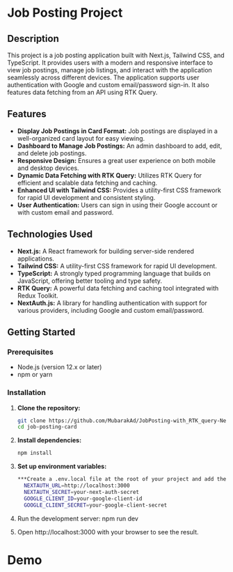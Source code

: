 # Job Posting Project

## Description

This project is a job posting application built with Next.js, Tailwind CSS, and TypeScript. It provides users with a modern and responsive interface to view job postings, manage job listings, and interact with the application seamlessly across different devices. The application supports user authentication with Google and custom email/password sign-in. It also features data fetching from an API using RTK Query.

## Features

- **Display Job Postings in Card Format:** Job postings are displayed in a well-organized card layout for easy viewing.
- **Dashboard to Manage Job Postings:** An admin dashboard to add, edit, and delete job postings.
- **Responsive Design:** Ensures a great user experience on both mobile and desktop devices.
- **Dynamic Data Fetching with RTK Query:** Utilizes RTK Query for efficient and scalable data fetching and caching.
- **Enhanced UI with Tailwind CSS:** Provides a utility-first CSS framework for rapid UI development and consistent styling.
- **User Authentication:** Users can sign in using their Google account or with custom email and password.

## Technologies Used

- **Next.js:** A React framework for building server-side rendered applications.
- **Tailwind CSS:** A utility-first CSS framework for rapid UI development.
- **TypeScript:** A strongly typed programming language that builds on JavaScript, offering better tooling and type safety.
- **RTK Query:** A powerful data fetching and caching tool integrated with Redux Toolkit.
- **NextAuth.js:** A library for handling authentication with support for various providers, including Google and custom email/password.

## Getting Started

### Prerequisites

- Node.js (version 12.x or later)
- npm or yarn

### Installation

1. **Clone the repository:**

   ```bash
   git clone https://github.com/MubarakAd/JobPosting-with_RTK_query-Next_auth.git
   cd job-posting-card

2. **Install dependencies:**
    ```bash
    npm install
3. **Set up environment variables:**
    ```bash
    ***Create a .env.local file at the root of your project and add the following variables:***
      NEXTAUTH_URL=http://localhost:3000
      NEXTAUTH_SECRET=your-next-auth-secret
      GOOGLE_CLIENT_ID=your-google-client-id
      GOOGLE_CLIENT_SECRET=your-google-client-secret

4. Run the development server:
   npm run dev
5. Open http://localhost:3000 with your browser to see the result.
# Demo




